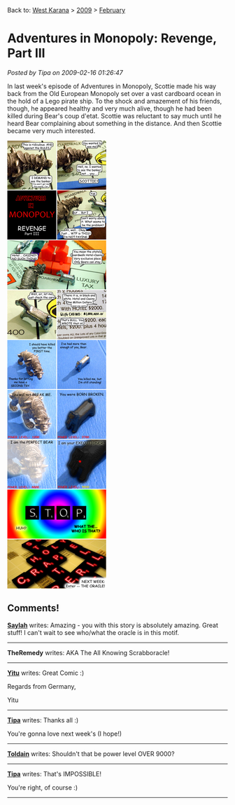 Back to: [West Karana](/posts/westkarana.md) > [2009](/posts/2009/westkarana.md) > [February](./westkarana.md)
# Adventures in Monopoly: Revenge, Part III

*Posted by Tipa on 2009-02-16 01:26:47*

In last week's episode of Adventures in Monopoly, Scottie made his way back from the Old European Monopoly set over a vast cardboard ocean in the hold of a Lego pirate ship. To the shock and amazement of his friends, though, he appeared healthy and very much alive, though he had been killed during Bear's coup d'etat. Scottie was reluctant to say much until he heard Bear complaining about something in the distance. And then Scottie became very much interested.

![](../../../uploads/2009/02/comic1.jpg "comic1")

## Comments!

**[Saylah](http://notadiary.typepad.com/mysticworlds)** writes: Amazing - you with this story is absolutely amazing. Great stuff! I can't wait to see who/what the oracle is in this motif.

---

**TheRemedy** writes: AKA The All Knowing Scrabboracle!

---

**[Yitu](http://ao-lai.blog.de)** writes: Great Comic :)

Regards from Germany,

Yitu

---

**[Tipa](https://chasingdings.com)** writes: Thanks all :)

You're gonna love next week's (I hope!)

---

**[Toldain](http://toldaintalks.blogspot.com)** writes: Shouldn't that be power level OVER 9000?

---

**[Tipa](https://chasingdings.com)** writes: That's IMPOSSIBLE!

You're right, of course :)

---

